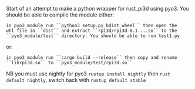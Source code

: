 Start of an attempt to make a python wrapper for rust_pi3d using pyo3.
You should be able to compile the module either:

    in pyo3_module run ``python3 setup.py bdist_wheel`` then open the
    whl file in ``dist`` and extract ``rpi3d/rpi3d-0.1....so`` to the 
    ``pyo3_module/test`` directory. You should be able to run test1.py

or:

    in pyo3_module run ``cargo build --release`` then copy and rename
    ``librpi3d.so`` to ``pyo3_module/test/rpi3d.so``

NB you must use nightly for pyo3 ``rustup install nightly`` then
``rust default nightly``, switch back with ``rustup default stable``
